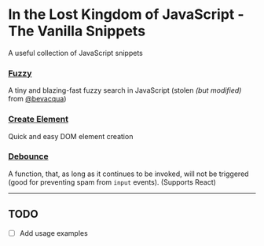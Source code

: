 # In the Lost Kingdom of JavaScript - The Vanilla Snippets
A useful collection of JavaScript snippets

### [Fuzzy](https://github.com/Tam/In-the-Lost-Kingdom-of-JavaScript---The-Vanilla-Snippets/blob/master/fuzzy.js)
A tiny and blazing-fast fuzzy search in JavaScript (stolen *(but modified)* from [@bevacqua](https://github.com/bevacqua/fuzzysearch))

### [Create Element](https://github.com/Tam/In-the-Lost-Kingdom-of-JavaScript---The-Vanilla-Snippets/blob/master/createElement.js)
Quick and easy DOM element creation

### [Debounce](https://github.com/Tam/In-the-Lost-Kingdom-of-JavaScript---The-Vanilla-Snippets/blob/master/debounce.js)
A function, that, as long as it continues to be invoked, will not be triggered (good for preventing spam from `input` events). (Supports React)

---

## TODO
- [ ] Add usage examples
